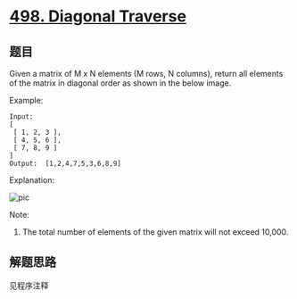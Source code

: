 # [498. Diagonal Traverse](https://leetcode-cn.com/problems/diagonal-traverse/)

## 题目

Given a matrix of M x N elements (M rows, N columns), return all elements of the matrix in diagonal order as shown in the below image.

Example:

```text
Input:
[
 [ 1, 2, 3 ],
 [ 4, 5, 6 ],
 [ 7, 8, 9 ]
]
Output:  [1,2,4,7,5,3,6,8,9]
```

Explanation:

![pic](https://leetcode-cn.com/static/images/problemset/diagonal_traverse.png)

Note:

1. The total number of elements of the given matrix will not exceed 10,000.

## 解题思路

见程序注释

